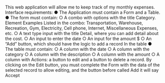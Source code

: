 This web application will allow me to keep track of my monthly expenses.
Interface requirements:
● The Application must contain a Form and a Table.
● The form must contain:
○ A combo with options with the title Category. Element Examples
Listed in the combo: Transportation, Warehouse, Recreation, Gym, Electricity,
Cell phone, Internet, Miscellaneous Expenses, etc.
○ A text type input with the title Detail, where you can add detail
about the cost.
○ An input to enter the date
○ An input for the amount $
○ An “Add” button, which should have the logic to add a record
In the table
● The table must contain:
○ A column with the date
○ A column with the category
○ A column with the description
○ A column with the amount
○ A column with Actions: a button to edit and a button to delete a
record. By clicking on the Edit button, you must complete the Form
with the data of the selected record to allow editing, and the button
before called Add it will say Accept
